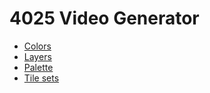 # 4025 Video Generator

* [Colors](./colors)
* [Layers](./layers)
* [Palette](./palette)
* [Tile sets](./tile-sets)
